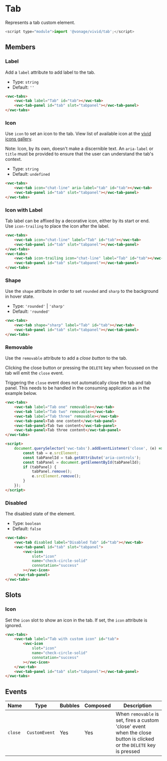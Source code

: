 # Tab

Represents a tab custom element.

```js
<script type="module">import '@vonage/vivid/tab';</script>
```

## Members

### Label

Add a `label` attribute to add label to the tab.

- Type: `string`
- Default: `''`

```html preview
<vwc-tabs>
	<vwc-tab label="Tab" id="tab"></vwc-tab>
	<vwc-tab-panel id="tab" slot="tabpanel"></vwc-tab-panel>
</vwc-tabs>
```

### Icon

Use `icon` to set an icon to the tab.
View list of available icon at the [vivid icons gallery](/icons/icons-gallery/).

Note: Icon, by its own, doesn't make a discernible text. An `aria-label` or `title` must be provided to ensure that the user can understand the tab's context.

- Type: `string`
- Default: `undefined`

```html preview
<vwc-tabs>
	<vwc-tab icon="chat-line" aria-label="tab" id="tab"></vwc-tab>
	<vwc-tab-panel id="tab" slot="tabpanel"></vwc-tab-panel>
</vwc-tabs>
```

### Icon with Label

Tab label can be affixed by a decorative icon, either by its start or end.  
Use `icon-trailing` to place the icon after the label.

```html preview
<vwc-tabs>
	<vwc-tab icon="chat-line" label="Tab" id="tab"></vwc-tab>
	<vwc-tab-panel id="tab" slot="tabpanel"></vwc-tab-panel>
</vwc-tabs>
<vwc-tabs>
	<vwc-tab icon-trailing icon="chat-line" label="Tab" id="tab"></vwc-tab>
	<vwc-tab-panel id="tab" slot="tabpanel"></vwc-tab-panel>
</vwc-tabs>
```

### Shape

Use the `shape` attribute in order to set `rounded` and `sharp` to the background in hover state.

- Type: `'rounded'` | `'sharp'`
- Default: `'rounded'`

```html preview
<vwc-tabs>
	<vwc-tab shape="sharp" label="Tab" id="tab"></vwc-tab>
	<vwc-tab-panel id="tab" slot="tabpanel"></vwc-tab-panel>
</vwc-tabs>
```

### Removable

Use the `removable` attribute to add a _close button_ to the tab.

Clicking the close button or pressing the `DELETE` key when focussed on the tab will emit the `close` event.

<vwc-note connotation="warning" icon="warning-line">
	<p>Triggering the <code>close</code> event does not automatically close the tab and tab panel. This needs to be handled in the consuming application as in the example below.</p>
</vwc-note>

```html preview full
<vwc-tabs>
	<vwc-tab label="Tab one" removable></vwc-tab>
	<vwc-tab label="Tab two" removable></vwc-tab>
	<vwc-tab label="Tab three" removable></vwc-tab>
	<vwc-tab-panel>Tab one content</vwc-tab-panel>
	<vwc-tab-panel>Tab two content</vwc-tab-panel>
	<vwc-tab-panel>Tab three content</vwc-tab-panel>
</vwc-tabs>

<script>
	document.querySelector('vwc-tabs').addEventListener('close', (e) => {
		const tab = e.srcElement;
		const tabPanelId = tab.getAttribute('aria-controls');
		const tabPanel = document.getElementById(tabPanelId);
		if (tabPanel) {
			tabPanel.remove();
			e.srcElement.remove();
		}
	});
</script>
```

### Disabled

The disabled state of the element.

- Type: `boolean`
- Default: `false`

```html preview
<vwc-tabs>
	<vwc-tab disabled label="Disabled Tab" id="tab"></vwc-tab>
	<vwc-tab-panel id="tab" slot="tabpanel">
		<vwc-icon
			slot="icon"
			name="check-circle-solid"
			connotation="success"
		></vwc-icon>
	</vwc-tab-panel>
</vwc-tabs>
```

## Slots

### Icon

Set the `icon` slot to show an icon in the tab.
If set, the `icon` attribute is ignored.

```html preview
<vwc-tabs>
	<vwc-tab label="Tab with custom icon" id="tab">
		<vwc-icon
			slot="icon"
			name="check-circle-solid"
			connotation="success"
		></vwc-icon>
	</vwc-tab>
	<vwc-tab-panel id="tab" slot="tabpanel"></vwc-tab-panel>
</vwc-tabs>
```

## Events

<div class="table-wrapper">

| Name    | Type          | Bubbles | Composed | Description                                                                                                           |
| ------- | ------------- | ------- | -------- | --------------------------------------------------------------------------------------------------------------------- |
| `close` | `CustomEvent` | Yes     | Yes      | When `removable` is set, fires a custom 'close' event when the close button is clicked or the `DELETE` key is pressed |

</div>
